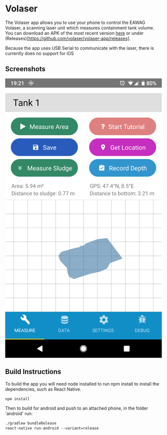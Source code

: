 # Volaser

The Volaser app allows you to use your phone to control the EAWAG Volaser, a scanning laser unit which measures containment tank volume. You can download an APK of the most recent version [here](volaser_v0.3.1.apk) or under (Releases)[https://github.com/volaser/volaser-app/releases].

Because the app uses USB Serial to communicate with the laser, there is currently does no support for iOS


## Screenshots
![Screenshot | width=50](img/Screenshot_20190804-192129.png)

## Build Instructions

To build the app you will need node installed to run npm install to install the dependencies, such as React Native.

```
npm install
```

Then to build for android and push to an attached phone, in the folder 'android' run:

```
./gradlew bundleRelease
react-native run-android --variant=release
```